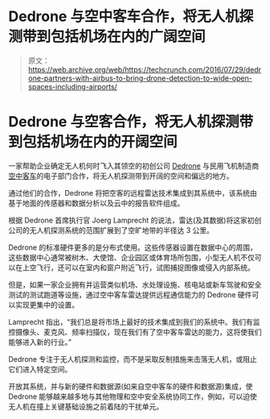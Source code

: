 # Dedrone 与空中客车合作，将无人机探测带到包括机场在内的广阔空间

> 原文：<https://web.archive.org/web/https://techcrunch.com/2016/07/29/dedrone-partners-with-airbus-to-bring-drone-detection-to-wide-open-spaces-including-airports/>

# Dedrone 与空客合作，将无人机探测带到包括机场在内的开阔空间

一家帮助企业确定无人机何时飞入其领空的初创公司 [Dedrone](https://web.archive.org/web/20230321012009/http://www.dedrone.com/en/) 与民用飞机制造商[空中客车](https://web.archive.org/web/20230321012009/http://www.airbus.com/)的电子部门合作，将无人机探测带到开阔的空间和偏远的地方。

通过他们的合作，Dedrone 将把空客的远程雷达技术集成到其系统中，该系统由基于地面的传感器和数据分析以及云中的报告软件组成。

根据 Dedrone 首席执行官 Joerg Lamprecht 的说法，雷达(及其数据)将这家初创公司的无人机探测系统的范围扩展到了空旷地带的半径达 3 公里。

Dedrone 的标准硬件更多的是分布式使用。这些传感器设置在数据中心的周围，这些数据中心通常被树木、大使馆、企业园区或体育场所包围，小型无人机不仅可以在上空飞行，还可以在室内和窗户附近飞行，试图捕捉图像或侵入内部系统。

但是，如果一家企业拥有并运营类似机场、水处理设施、核电站或新车驾驶和安全测试的测试跑道等设施，通过空中客车雷达提供远程通信能力的 Dedrone 硬件可以实现更集中的设置。

Lamprecht 指出，“我们总是将市场上最好的技术集成到我们的系统中。我们有监控摄像头、麦克风、频率扫描仪，现在我们有了空中客车雷达的能力，这将使我们能够进入新的行业。”

Dedrone 专注于无人机探测和监控，而不是采取反制措施来击落无人机，或阻止它们进入特定空间。

开放其系统，并与新的硬件和数据源(如来自空中客车的硬件和数据源)集成，使 Dedrone 能够越来越多地与其他物理和空中安全系统协同工作，例如，可以迫使无人机在撞上关键基础设施之前着陆的干扰单元。